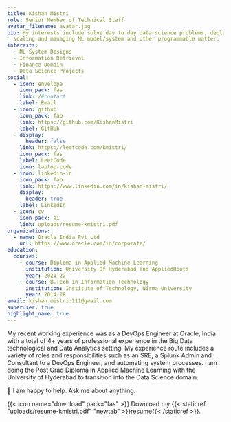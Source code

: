 ```yaml
---
title: Kishan Mistri
role: Senior Member of Technical Staff
avatar_filename: avatar.jpg
bio: My interests include solve day to day data science problems, deploying,
  scaling and managing ML model/system and other programmable matter.
interests:
  - ML System Designs
  - Information Retrieval
  - Finance Domain
  - Data Science Projects
social:
  - icon: envelope
    icon_pack: fas
    link: /#contact
    label: Email
  - icon: github
    icon_pack: fab
    link: https://github.com/KishanMistri
    label: GitHub
  - display:
      header: false
    link: https://leetcode.com/kmistri/
    icon_pack: fas
    label: LeetCode
    icon: laptop-code
  - icon: linkedin-in
    icon_pack: fab
    link: https://www.linkedin.com/in/kishan-mistri/
    display:
      header: true
    label: LinkedIn
  - icon: cv
    icon_pack: ai
    link: uploads/resume-kmistri.pdf
organizations:
  - name: Oracle India Pvt Ltd
    url: https://www.oracle.com/in/corporate/
education:
  courses:
    - course: Diploma in Applied Machine Learning
      institution: University Of Hyderabad and AppliedRoots
      year: 2021-22
    - course: B.Tech in Information Technology
      institution: Institute of Technology, Nirma University
      year: 2014-18
email: kishan.mistri.111@gmail.com
superuser: true
highlight_name: true
---
```

My recent working experience was as a DevOps Engineer at Oracle, India with a total of 4+ years of professional experience in the Big Data technological and Data Analytics setting. My experience route includes a variety of roles and responsibilities such as an SRE, a Splunk Admin and Consultant to a DevOps Engineer, and automating system processes. I am doing the Post Grad Diploma in Applied Machine Learning with the University of Hyderabad to transition into the Data Science domain.

💬 I am happy to help. Ask me about anything.

{{< icon name="download" pack="fas" >}} Download my {{< staticref "uploads/resume-kmistri.pdf" "newtab" >}}resume{{< /staticref >}}.